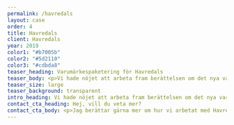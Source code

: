```yaml
---
permalink: /havredals
layout: case
order: 4
title: Havredals
client: Havredals
year: 2019
color1: "#b7005b"
color2: "#5d2110"
color3: "#cdbda8"
teaser_heading: Varumärkespaketering för Havredals
teaser_body: <p>Vi hade nöjet att arbeta fram berättelsen om det nya varumärket Havredals. Vi ville ge Havredals en tonalitet och identitet som var genomgående från bakgrundsberättelse till förpackningscopy.</p>
teaser_size: large
teaser_background: transparent
intro_heading: Vi hade nöjet att arbeta fram berättelsen om det nya varumärket Havredals.
contact_cta_heading: Hej, vill du veta mer?
contact_cta_body: <p>Jag berättar gärna mer om hur vi arbetat med Havredals och hur vi kan hjälpa er.</p>
---
```

